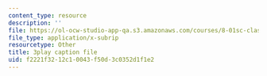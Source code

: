 ```yaml
---
content_type: resource
description: ''
file: https://ol-ocw-studio-app-qa.s3.amazonaws.com/courses/8-01sc-classical-mechanics-fall-2016/f2221f3212c10043f50d3c0352d1f1e2_JTePtoM_MeM.srt
file_type: application/x-subrip
resourcetype: Other
title: 3play caption file
uid: f2221f32-12c1-0043-f50d-3c0352d1f1e2
---
```

